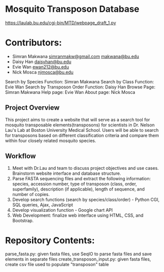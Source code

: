 # Mosquito Transposon Database
https://laulab.bu.edu/cgi-bin/MTD/webpage_draft_1.py  

# Contributors:
- Simran Makwana simranmakw@gmail.com makwana@bu.edu
- Daisy Han daisyhan@bu.edu
- Evie Wan ewan212@bu.edu
- Nick Mosca njmosca@bu.edu

Search by Species Function: Simran Makwana
Search by Class Function: Evie Wan 
Search by Transposon Order Function: Daisy Han
Browse Page: Simran Makwana
Help page: Evie Wan
About page: Nick Mosca

## Project Overview
This project aims to create a website that will serve as a search tool for mosquito transposable elements(transposons) for scientists in Dr. Nelson Lau's Lab at Boston University Medical School. Users will be able to search for transposons based on different classification criteria and compare them within four closely related mosquito species.  

## Workflow 
1) Meet with Dr.Lau and team to discuss project objectives and use cases. Brainstorm website interface and database structure. 
2) Parse FASTA sequencing files and extract the following information: species, accession number, type of transposon (class, order, superfamily), description (if applicable), length of sequence, and number of copies. 
3) Develop search functions (search by species/class/order) - Python CGI, SQL queries, Ajax, JavaScript
4) Develop visualization function - Google chart API
5) Web Development: finalize web interface using HTML, CSS, and Bootstrap. 



# Repository Contents:
parse_fasta.py: given fasta files, use SeqIO to parse fasta files and save elements in separate files
create_transposon_input.py: given fasta files, create csv file used to populate "transposon" table 

